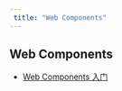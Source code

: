 ```yaml
---
 title: "Web Components"
---
```


## Web Components

- [Web Components 入门](/codes/web-components/27982.md)    
